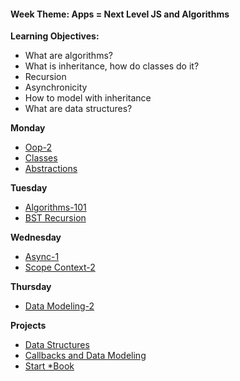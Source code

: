 <h4 class="weektheme">Week Theme: Apps = Next Level JS and Algorithms</h4>


**Learning Objectives:**  
  * What are algorithms?  
  * What is inheritance, how do classes do it?  
  * Recursion  
  * Asynchronicity  
  * How to model with inheritance  
  * What are data structures?  
    

**Monday**   
  * [Oop-2](https://github.com/jankeLearning/content-md/blob/master/programming-and-paradigms/03-oop-2.md)  
  * [Classes](https://github.com/jankeLearning/content-code/tree/master/Week%2003/classes)
  * [Abstractions](https://github.com/jankeLearning/content-md/blob/master/programming-and-paradigms/03-abstractions.md)

**Tuesday**  
  * [Algorithms-101](https://github.com/jankeLearning/content-md/blob/master/algorithms/03-algorithms-101.md)  
  * [BST Recursion](https://github.com/jankeLearning/content-md/blob/master/algorithms/03-BST-recursion.md)  

**Wednesday**  
  * [Async-1](https://github.com/jankeLearning/content-md/blob/master/js/03-async-1.md)  
  * [Scope Context-2](https://github.com/jankeLearning/content-md/blob/master/js/03-scope-context-2.md)  

**Thursday**
  * [Data Modeling-2](https://github.com/jankeLearning/content-md/blob/master/app-design/03-data-modeling-2.md)  
  
**Projects**  
  * [Data Structures](https://github.com/jankeLearning/projects/blob/master/03-data-structures)  
  * [Callbacks and Data Modeling](https://github.com/jankeLearning/projects/tree/master/03-callbacks%2Bdata_models)  
  * [Start *Book](https://github.com/jankeLearning/projects/blob/master/star-book)

  